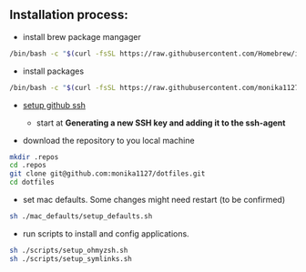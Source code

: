## Installation process:

- install brew package mangager

```bash
/bin/bash -c "$(curl -fsSL https://raw.githubusercontent.com/Homebrew/install/HEAD/install.sh)"
```

- install packages

```bash
/bin/bash -c "$(curl -fsSL https://raw.githubusercontent.com/monika1127/dotfiles/main/scripts/install_packages.sh)"
```

- [setup github ssh](https://docs.github.com/en/authentication/connecting-to-github-with-ssh)

  - start at **Generating a new SSH key and adding it to the ssh-agent**

- download the repository to you local machine

```bash
mkdir .repos
cd .repos
git clone git@github.com:monika1127/dotfiles.git
cd dotfiles
```

- set mac defaults. Some changes might need restart (to be confirmed)

```bash
sh ./mac_defaults/setup_defaults.sh
```

- run scripts to install and config applications.

```bash
sh ./scripts/setup_ohmyzsh.sh
sh ./scripts/setup_symlinks.sh
```

